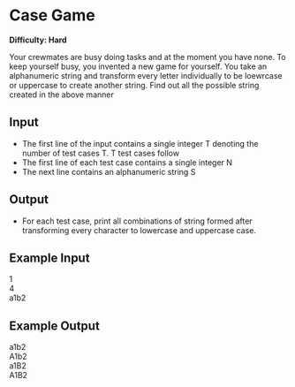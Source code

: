 # Case Game

**Difficulty: Hard**

Your crewmates are busy doing tasks and at the moment you have none. To keep yourself busy, you invented a new game for yourself. You take an alphanumeric string and transform every letter individually to be loewrcase or uppercase to create another string. Find out all the possible string created in the above manner

## Input

- The first line of the input contains a single integer T denoting the number of test cases T. T test cases follow
- The first line of each test case contains a single integer N
- The next line contains an alphanumeric string S

## Output

- For each test case, print all combinations of string formed after transforming every character to lowercase and uppercase case.

## Example Input

1 <br/>
4 <br/>
a1b2

## Example Output

a1b2 <br/>
A1b2 <br/>
a1B2 <br/>
A1B2
